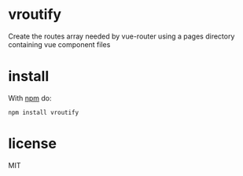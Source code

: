 # vroutify

Create the routes array needed by vue-router using a pages directory containing vue component files

# install

With [npm](http://npmjs.org) do:

```
npm install vroutify
```

# license

MIT
